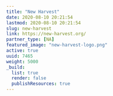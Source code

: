 ```yaml
---
title: "New Harvest"
date: 2020-08-10 20:21:54
lastmod: 2020-08-10 20:21:54
slug: new-harvest
link: https://new-harvest.org/
partner_type: [NA]
featured_image: "new-harvest-logo.png"
active: true
uuid: 7465
weight: 5000
_build:
  list: true
  render: false
  publishResources: true
---
```


